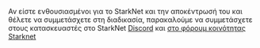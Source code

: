 Αν είστε ενθουσιασμένοι για το StarkNet και την αποκέντρωσή του και θέλετε να συμμετάσχετε στη διαδικασία, παρακαλούμε να συμμετάσχετε στους κατασκευαστές στο StarkNet [Discord](https://starknet.io/discord) και [στο φόρουμ κοινότητας Starknet](https://community.starknet.io/)